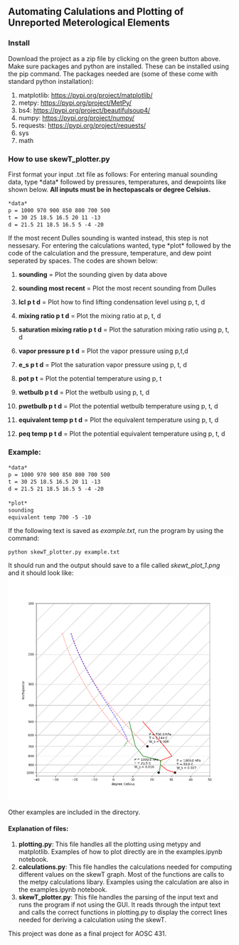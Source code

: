 ## Automating Calulations and Plotting of Unreported Meterological Elements

### Install
Download the project as a zip file by clicking on the green button above. Make sure packages and python are installed. These can be installed using the pip command. The packages needed are (some of these come with standard python installation): 
1. matplotlib: https://pypi.org/project/matplotlib/
2. metpy: https://pypi.org/project/MetPy/
4. bs4: https://pypi.org/project/beautifulsoup4/
3. numpy: https://pypi.org/project/numpy/
4. requests: https://pypi.org/project/requests/
5. sys
6. math

### How to use skewT_plotter.py
First format your input .txt file as follows: 
For entering manual sounding data, type \*data\* followed by pressures, temperatures, and dewpoints like shown below. **All inputs must be in hectopascals or degree Celsius.** 
```
*data*
p = 1000 970 900 850 800 700 500
t = 30 25 18.5 16.5 20 11 -13
d = 21.5 21 18.5 16.5 5 -4 -20
```
If the most recent Dulles sounding is wanted instead, this step is not nessesary. 
For entering the calculations wanted, type \*plot\* followed by the code of the calculation and the pressure, temperature, and dew point seperated by spaces. The codes are shown below: 


1. **sounding** = Plot the sounding given by data above

2. **sounding most recent** = Plot the most recent sounding from Dulles

3. **lcl p t d** = Plot how to find lifting condensation level using p, t, d

4. **mixing ratio p t d** = Plot the mixing ratio at p, t, d

5. **saturation mixing ratio p t d** = Plot the saturation mixing ratio using p, t, d

6. **vapor pressure p t d** = Plot the vapor pressure using p,t,d 

7. **e_s p t d** = Plot the saturation vapor pressure using p, t, d

8. **pot p t** = Plot the potential temperature using p, t

9. **wetbulb p t d** = Plot the wetbulb using p, t, d

10. **pwetbulb p t d** = Plot the potential wetbulb temperature using p, t, d

11. **equivalent temp p t d** = Plot the equivalent temperature using p, t, d

12. **peq temp p t d** = Plot the potential equivalent temperature using p, t, d

### Example: 
```
*data*
p = 1000 970 900 850 800 700 500
t = 30 25 18.5 16.5 20 11 -13
d = 21.5 21 18.5 16.5 5 -4 -20

*plot*
sounding
equivalent temp 700 -5 -10
```
If the following text is saved as *example.txt*, run the program by using the command: 
```
python skewT_plotter.py example.txt 
```
It should run and the output should save to a file called *skewt_plot_1.png* and it should look like: 
![alt text](https://github.com/mangomadhava/automating_skewT/blob/main/skewt_plots_1.png)

Other examples are included in the directory. 

#### Explanation of files: 
1. **plotting.py**: This file handles all the plotting using metypy and matplotlib. Examples of how to plot directly are in the examples.ipynb notebook. 
2. **calculations.py**: This file handles the calculations needed for computing different values on the skewT graph. Most of the functions are calls to the metpy calculations libary. Examples using the calculation are also in the examples.ipynb notebook. 
3. **skewT_plotter.py**: This file handles the parsing of the input text and runs the program if not using the GUI. It reads through the intput text and calls the correct functions in plotting.py to display the correct lines needed for deriving a calculation using the skewT.


This project was done as a final project for AOSC 431. 
